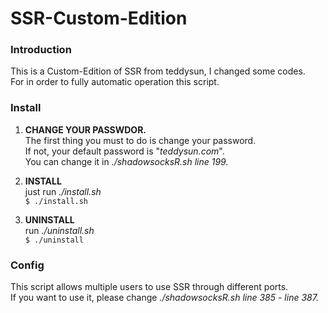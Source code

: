 # SSR-Custom-Edition

### Introduction
This is a Custom-Edition of SSR from teddysun, I changed some codes.  
For in order to fully automatic operation this script.

### Install
1. **CHANGE YOUR PASSWDOR.**  
The first thing you must to do is change your password.  
If not, your default password is "*teddysun.com*".  
You can change it in *./shadowsocksR.sh line 199.*

2. **INSTALL**  
just run *./install.sh*  
`$ ./install.sh`

3. **UNINSTALL**  
run *./uninstall.sh*  
`$ ./uninstall`

### Config
This script allows multiple users to use SSR through different ports.  
If you want to use it, please change *./shadowsocksR.sh line 385 - line 387.*
